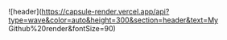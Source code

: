 ![header](https://capsule-render.vercel.app/api?type=wave&color=auto&height=300&section=header&text=My Github%20render&fontSize=90)
